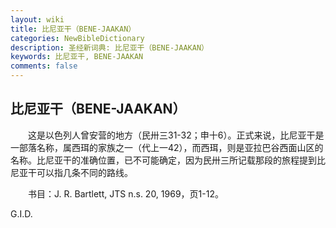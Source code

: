 ```yaml
---
layout: wiki
title: 比尼亚干（BENE-JAAKAN）
categories: NewBibleDictionary
description: 圣经新词典: 比尼亚干（BENE-JAAKAN）
keywords: 比尼亚干, BENE-JAAKAN
comments: false
---
```


## 比尼亚干（BENE-JAAKAN）

　　这是以色列人曾安营的地方（民卅三31-32；申十6）。正式来说，比尼亚干是一部落名称，属西珥的家族之一（代上一42），而西珥，则是亚拉巴谷西面山区的名称。比尼亚干的准确位置，已不可能确定，因为民卅三所记载那段的旅程提到比尼亚干可以指几条不同的路线。

　　书目：J. R. Bartlett, JTS n.s. 20, 1969，页1-12。

G.I.D.






